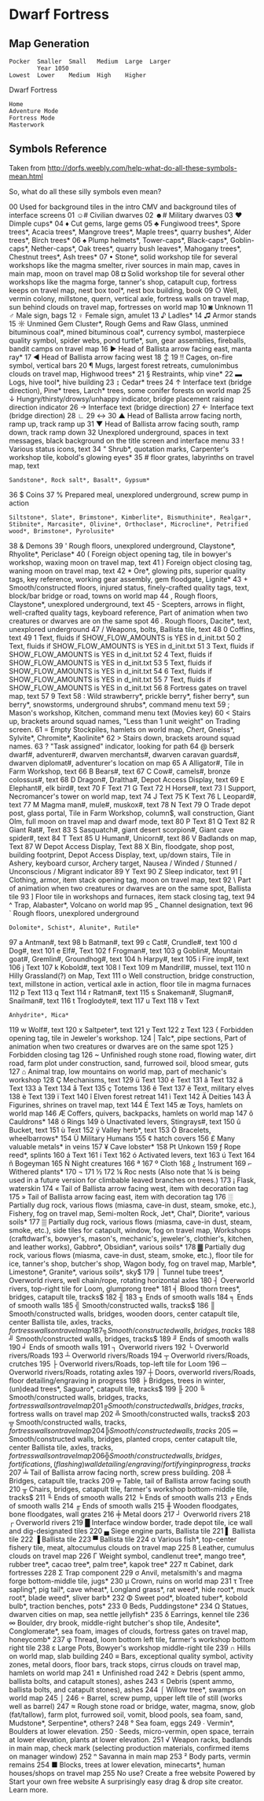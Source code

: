 # Dwarf Fortress

## Map Generation

```
Pocker  Smaller  Small   Medium  Large  Larger
        Year 1050
Lowest  Lower    Medium  High    Higher
```


Dwarf Fortress 	
	

    Home
    Adventure Mode
    Fortress Mode
    Masterwork

## Symbols Reference

Taken from http://dorfs.weebly.com/help-what-do-all-these-symbols-mean.html

So, what do all these silly symbols even mean?

00   Used for background tiles in the intro CMV and background tiles of interface screens
01 ☺# Civilian dwarves
02 ☻# Military dwarves
03 ♥ Dimple cups*
04 ♦ Cut gems, large gems
05 ♣ Fungiwood trees*, Spore trees*, Acacia trees*, Mangrove trees*, Maple trees*, quarry bushes*, Alder trees*, Birch trees*
06 ♠ Plump helmets*, Tower-caps*, Black-caps*, Goblin-caps*, Nether-caps*, Oak trees*, quarry bush leaves*, Mahogany trees*, Chestnut trees*, Ash trees*
07 • Stone*, solid workshop tile for several workshops like the magma smelter, river sources in main map, caves in main map, moon on travel map
08 ◘ Solid workshop tile for several other workshops like the magma forge, tanner's shop, catapult cup, fortress keeps on travel map, nest box tool*, nest box building, book
09 ○ Well, vermin colony, millstone, quern, vertical axle, fortress walls on travel map, sun behind clouds on travel map, fortresses on world map
10 ◙ Unknown
11 ♂ Male sign, bags
12 ♀ Female sign, amulet
13 ♪ Ladles*
14 ♫ Armor stands
15 ☼ Unmined Gem Cluster*, Rough Gems and Raw Glass, unmined bituminous coal*, mined bituminous coal*, currency symbol, masterpiece quality symbol, spider webs, pond turtle*, sun, gear assemblies, fireballs, bandit camps on travel map
16 ► Head of Ballista arrow facing east, manta ray*
17 ◄ Head of Ballista arrow facing west
18 ↕
19 ‼ Cages, on-fire symbol, vertical bars
20 ¶ Mugs, largest forest retreats, cumulonimbus clouds on travel map, Highwood trees*
21 § Restraints, whip vine*
22 ▬ Logs, hive tool*, hive building
23 ↨ Cedar* trees
24 ↑ Interface text (bridge direction), Pine* trees, Larch* trees, some conifer forests on world map
25 ↓ Hungry/thirsty/drowsy/unhappy indicator, bridge placement raising direction indicator
26 → Interface text (bridge direction)
27 ← Interface text (bridge direction)
28 ∟
29 ↔
30 ▲ Head of Ballista arrow facing north, ramp up, track ramp up
31 ▼ Head of Ballista arrow facing south, ramp down, track ramp down
32   Unexplored underground, spaces in text messages, black background on the title screen and interface menu
33 ! Various status icons, text
34 " Shrub*, quotation marks, Carpenter's workshop tile, kobold's glowing eyes*
35 # floor grates, labyrinths on travel map, text

    Sandstone*, Rock salt*, Basalt*, Gypsum* 

36 $ Coins
37 % Prepared meal, unexplored underground, screw pump in action

    Siltstone*, Slate*, Brimstone*, Kimberlite*, Bismuthinite*, Realgar*, Stibnite*, Marcasite*, Olivine*, Orthoclase*, Microcline*, Petrified wood*, Brimstone*, Pyrolusite* 

38 & Demons
39 ' Rough floors, unexplored underground, Claystone*, Rhyolite*, Periclase*
40 ( Foreign object opening tag, tile in bowyer's workshop, waxing moon on travel map, text
41 ) Foreign object closing tag, waning moon on travel map, text
42 * Ore*, glowing pits, superior quality tags, key reference, working gear assembly, gem floodgate, Lignite*
43 + Smooth/constructed floors, injured status, finely-crafted quality tags, text, block/bar bridge or road, towns on world map
44 , Rough floors, Claystone*, unexplored underground, text
45 - Scepters, arrows in flight, well-crafted quality tags, keyboard reference, Part of animation when two creatures or dwarves are on the same spot
46 . Rough floors, Dacite*, text, unexplored underground
47 / Weapons, bolts, Ballista tile, text
48 0 Coffins, text
49 1 Text, fluids if SHOW_FLOW_AMOUNTS is YES in d_init.txt
50 2 Text, fluids if SHOW_FLOW_AMOUNTS is YES in d_init.txt
51 3 Text, fluids if SHOW_FLOW_AMOUNTS is YES in d_init.txt
52 4 Text, fluids if SHOW_FLOW_AMOUNTS is YES in d_init.txt
53 5 Text, fluids if SHOW_FLOW_AMOUNTS is YES in d_init.txt
54 6 Text, fluids if SHOW_FLOW_AMOUNTS is YES in d_init.txt
55 7 Text, fluids if SHOW_FLOW_AMOUNTS is YES in d_init.txt
56 8 Fortress gates on travel map, text
57 9 Text
58 : Wild strawberry*, prickle berry*, fisher berry*, sun berry*, snowstorms, underground shrubs*, command menu text
59 ; Mason's workshop, Kitchen, command menu text (Movies key)
60 < Stairs up, brackets around squad names, "Less than 1 unit weight" on Trading screen.
61 = Empty Stockpiles, hamlets on world map, *Chert*, Gneiss*, Sylvite*, Chromite*, Kaolinite*
62 > Stairs down, brackets around squad names.
63 ? "Task assigned" indicator, looking for path
64 @ berserk dwarf#, adventurer#, dwarven merchants#, dwarven caravan guards#, dwarven diplomat#, adventurer's location on map 65 A Alligator#, Tile in Farm Workshop, text
66 B Bears#, text
67 C Cow#, camels#, bronze colossus#, text
68 D Dragon#, Draltha#, Depot Access Display, text
69 E Elephant#, elk bird#, text
70 F Text
71 G Text
72 H Horse#, text
73 I Support, Necromancer's tower on world map, text
74 J Text 75 K Text
76 L Leopard#, text
77 M Magma man#, mule#, muskox#, text
78 N Text
79 O Trade depot post, glass portal, Tile in Farm Workshop, column$, wall construction, Giant Olm, full moon on travel map and dwarf mode, text
80 P Text
81 Q Text
82 R Giant Rat#, Text
83 S Sasquatch#, giant desert scorpion#, Giant cave spider#, text
84 T Text
85 U Human#, Unicorn#, text
86 V Badlands on map, Text
87 W Depot Access Display, Text
88 X Bin, floodgate, shop post, building footprint, Depot Access Display, text, up/down stairs, Tile in Ashery, keyboard cursor, Archery target, Nausea / Winded / Stunned / Unconscious / Migrant indicator
89 Y Text
90 Z Sleep indicator, text
91 [ Clothing, armor, item stack opening tag, moon on travel map, text
92 \ Part of animation when two creatures or dwarves are on the same spot, Ballista tile
93 ] Floor tile in workshops and furnaces, item stack closing tag, text 94 ^ Trap, Alabaster*, Volcano on world map
95 _ Channel designation, text
96 ` Rough floors, unexplored underground

    Dolomite*, Schist*, Alunite*, Rutile* 

97 a Antman#, text
98 b Batman#, text
99 c Cat#, Crundle#, text
100 d Dog#, text
101 e Elf#, Text
102 f Frogman#, text
103 g Goblin#, Mountain goat#, Gremlin#, Groundhog#, text
104 h Harpy#, text
105 i Fire imp#, text
106 j Text
107 k Kobold#, text
108 l Text
109 m Mandrill#, mussel, text
110 n Hilly Grassland(?) on Map, Text
111 o Well construction, bridge construction, text, millstone in action, vertical axle in action, floor tile in magma furnaces
112 p Text
113 q Text
114 r Ratman#, text
115 s Snakeman#, Slugman#, Snailman#, text
116 t Troglodyte#, text
117 u Text
118 v Text

    Anhydrite*, Mica* 

119 w Wolf#, text
120 x Saltpeter*, text
121 y Text
122 z Text
123 { Forbidden opening tag, tile in Jeweler's workshop.
124 | Talc*, pipe sections, Part of animation when two creatures or dwarves are on the same spot
125 } Forbidden closing tag
126 ~ Unfinished rough stone road, flowing water, dirt road, farm plot under construction, sand, furrowed soil, blood smear, guts
127 ⌂ Animal trap, low mountains on world map, part of mechanic's workshop
128 Ç Mechanisms, text
129 ü Text
130 é Text
131 â Text
132 ä Text
133 à Text
134 å Text
135 ç Totems
136 ê Text
137 ë Text, military elves
138 è Text
139 ï Text
140 î Elven forest retreat
141 ì Text
142 Ä Deities
143 Å Figurines, shrines on travel map, text
144 É Text
145 æ Toys, hamlets on world map
146 Æ Coffers, quivers, backpacks, hamlets on world map
147 ô Cauldrons*
148 ö Rings
149 ò Unactivated levers, Stingrays#, text
150 û Bucket, text
151 ù Text
152 ÿ Valley herb*, text
153 Ö Bracelets, wheelbarrows*
154 Ü Military Humans
155 ¢ hatch covers
156 £ Many valuable metals* in veins
157 ¥ Cave lobster*
158 ₧ Unkown
159 ƒ Rope reed*, splints
160 á Text
161 í Text
162 ó Activated levers, text
163 ú Text
164 ñ Bogeyman
165 Ñ Night creatures
166 ª
167 º Cloth
168 ¿ Instrument
169 ⌐ Withered plants*
170 ¬
171 ½
172 ¼ Roc nests (Also note that ¼ is being used in a future version for climbable leaved branches on trees.)
173 ¡ Flask, waterskin
174 « Tail of Ballista arrow facing west, item with decoration tag
175 » Tail of Ballista arrow facing east, item with decoration tag
176 ░ Partially dug rock, various flows (miasma, cave-in dust, steam, smoke, etc.), Fishery, fog on travel map, Semi-molten Rock, Jet*, Chal*, Diorite*, various soils*
177 ▒ Partially dug rock, various flows (miasma, cave-in dust, steam, smoke, etc.), side tiles for catapult, window, fog on travel map, Workshops (craftdwarf's, bowyer's, mason's, mechanic's, jeweler's, clothier's, kitchen, and leather works), Gabbro*, Obsidian*, various soils*
178 ▓ Partially dug rock, various flows (miasma, cave-in dust, steam, smoke, etc.), floor tile for ice, tanner's shop, butcher's shop, Wagon body, fog on travel map, Marble*, Limestone*, Granite*, various soils*, sky$
179 │ Tunnel tube trees*, Overworld rivers, well chain/rope, rotating horizontal axles
180 ┤ Overworld rivers, top-right tile for Loom, glumprong tree*
181 ╡ Blood thorn trees*, bridges, catapult tile, tracks$
182 ╢
183 ╖ Ends of smooth walls
184 ╕ Ends of smooth walls
185 ╣ Smooth/constructed walls, tracks$
186 ║ Smooth/constructed walls, bridges, wooden doors, center catapult tile, center Ballista tile, axles, tracks$, fortress walls on travel map
187 ╗ Smooth/constructed walls, bridges, tracks$
188 ╝ Smooth/constructed walls, bridges, tracks$
189 ╜ Ends of smooth walls
190 ╛ Ends of smooth walls
191 ┐ Overworld rivers
192 └ Overworld rivers/Roads
193 ┴ Overworld rivers/Roads
194 ┬ Overworld rivers/Roads, crutches
195 ├ Overworld rivers/Roads, top-left tile for Loom
196 ─ Overworld rivers/Roads, rotating axles
197 ┼ Doors, overworld rivers/Roads, floor detailing/engraving in progress
198 ╞ Bridges, trees in winter, (un)dead trees*, Saguaro*, catapult tile, tracks$
199 ╟
200 ╚ Smooth/constructed walls, bridges, tracks$, fortress walls on travel map
201 ╔ Smooth/constructed walls, bridges, tracks$, fortress walls on travel map
202 ╩ Smooth/constructed walls, tracks$
203 ╦ Smooth/constructed walls, tracks$, fortress walls on travel map
204 ╠ Smooth/constructed walls, tracks$
205 ═ Smooth/constructed walls, bridges, planted crops, center catapult tile, center Ballista tile, axles, tracks$, fortress walls on travel map
206 ╬ Smooth/constructed walls, bridges, fortifications, (flashing) wall detailing/engraving/fortifying in progress, tracks$
207 ╧ Tail of Ballista arrow facing north, screw press building.
208 ╨ Bridges, catapult tile, tracks
209 ╤ Table, tail of Ballista arrow facing south
210 ╥ Chairs, bridges, catapult tile, farmer's workshop bottom-middle tile, tracks$
211 ╙ Ends of smooth walls
212 ╘ Ends of smooth walls
213 ╒ Ends of smooth walls
214 ╓ Ends of smooth walls
215 ╫ Wooden floodgates, bone floodgates, wall grates
216 ╪ Metal doors
217 ┘ Overworld rivers
218 ┌ Overworld rivers
219 █ Interface window border, trade depot tile, ice wall and dig-designated tiles
220 ▄ Siege engine parts, Ballista tile
221 ▌ Ballista tile
222 ▐ Ballista tile
223 ▀ Ballista tile
224 α Various fish*, top-center fishery tile, meat, altocumulus clouds on travel map
225 ß Leather, cumulus clouds on travel map
226 Γ Weight symbol, candlenut tree*, mango tree*, rubber tree*, cacao tree*, palm tree*, kapok tree*
227 π Cabinet, dark fortresses
228 Σ Trap component
229 σ Anvil, metalsmith's and magma forge bottom-middle tile, jugs*
230 µ Crown, ruins on world map
231 τ Tree sapling*, pig tail*, cave wheat*, Longland grass*, rat weed*, hide root*, muck root*, blade weed*, sliver barb*
232 Φ Sweet pod*, bloated tuber*, kobold bulb*, traction benches, pots*
233 Θ Beds, Puddingstone*
234 Ω Statues, dwarven cities on map, sea nettle jellyfish*
235 δ Earrings, kennel tile 236 ∞ Boulder, dry brook, middle-right butcher's shop tile, Andesite*, Conglomerate*, sea foam, images of clouds, fortress gates on travel map, honeycomb*
237 φ Thread, loom bottom left tile, farmer's workshop bottom right tile 238 ε Large Pots, Bowyer's workshop middle-right tile
239 ∩ Hills on world map, slab building
240 ≡ Bars, exceptional quality symbol, activity zones, metal doors, floor bars, track stops, cirrus clouds on travel map, hamlets on world map
241 ± Unfinished road
242 ≥ Debris (spent ammo, ballista bolts, and catapult stones), ashes
243 ≤ Debris (spent ammo, ballista bolts, and catapult stones), ashes
244 ⌠ Willow tree*, swamps on world map
245 ⌡
246 ÷ Barrel, screw pump, upper left tile of still (works well as barrel)
247 ≈ Rough stone road or bridge, water, magma, snow, glob (fat/tallow), farm plot, furrowed soil, vomit, blood pools, sea foam, sand, Mudstone*, Serpentine*, others?
248 ° Sea foam, eggs
249 ∙ Vermin*, Boulders at lower elevation.
250 · Seeds, micro-vermin, open space, terrain at lower elevation, plants at lower elevation.
251 √ Weapon racks, badlands in main map, check mark (selecting production materials, confirmed items on manager window)
252 ⁿ Savanna in main map 253 ² Body parts, vermin remains
254 ■ Blocks, trees at lower elevation, minecarts*, human houses/shops on travel map
255   No use?
Create a free website
Powered by
Start your own free website
A surprisingly easy drag & drop site creator. Learn more.
